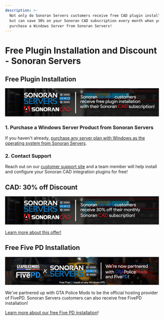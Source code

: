 ```yaml
---
description: >-
  Not only do Sonoran Servers customers receive free CAD plugin installation,
  but can save 30% on your Sonoran CAD subscription every month when you
  purchase a Windows Server from Sonoran Servers!
---
```


# Free Plugin Installation and Discount - Sonoran Servers

## Free Plugin Installation

![](../../.gitbook/assets/banner_2.png)

### 1. Purchase a Windows Server Product from Sonoran Servers

If you haven't already, [purchase any server plan with Windows as the operating system from Sonoran Servers](https://info.sonoranservers.com/tutorials/windows-server/purchasing-and-getting-started).

### 2. Contact Support

Reach out on our [customer support site](https://support.sonoransoftware.com) and a team member will help install and configure your Sonoran CAD integration plugins for free!

## CAD: 30% off Discount

![Sonoran Servers &amp; Sonoran CAD - Bundle and Save!](../../.gitbook/assets/image%20%2889%29.png)

[Learn more about this offer!](https://info.sonoranservers.com/pricing/promotions-and-discounts/30-off-software)

## Free Five PD Installation

![Sonoran Servers - Free Five PD Installation](../../.gitbook/assets/image%20%28127%29.png)

We've partnered up with GTA Police Mods to be the official hosting provider of FivePD. Sonoran Servers customers can also receive free FivePD installation!

[Learn more about our free Five PD installation](https://sonoranservers.com/fivepd.php)!

